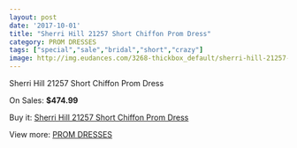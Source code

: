 ```yaml
---
layout: post
date: '2017-10-01'
title: "Sherri Hill 21257 Short Chiffon Prom Dress"
category: PROM DRESSES
tags: ["special","sale","bridal","short","crazy"]
image: http://img.eudances.com/3268-thickbox_default/sherri-hill-21257-short-chiffon-prom-dress.jpg
---
```

Sherri Hill 21257 Short Chiffon Prom Dress

On Sales: **$474.99**
<a href="https://www.eudances.com/en/prom-dresses/1119-sherri-hill-21257-short-chiffon-prom-dress.html"><amp-img layout="responsive" width="600" height="600" src="//img.eudances.com/3268-thickbox_default/sherri-hill-21257-short-chiffon-prom-dress.jpg" alt="Sherri Hill 21257 Short Chiffon Prom Dress 0" /></a>
<a href="https://www.eudances.com/en/prom-dresses/1119-sherri-hill-21257-short-chiffon-prom-dress.html"><amp-img layout="responsive" width="600" height="600" src="//img.eudances.com/3270-thickbox_default/sherri-hill-21257-short-chiffon-prom-dress.jpg" alt="Sherri Hill 21257 Short Chiffon Prom Dress 1" /></a>
<a href="https://www.eudances.com/en/prom-dresses/1119-sherri-hill-21257-short-chiffon-prom-dress.html"><amp-img layout="responsive" width="600" height="600" src="//img.eudances.com/3269-thickbox_default/sherri-hill-21257-short-chiffon-prom-dress.jpg" alt="Sherri Hill 21257 Short Chiffon Prom Dress 2" /></a>

Buy it: [Sherri Hill 21257 Short Chiffon Prom Dress](https://www.eudances.com/en/prom-dresses/1119-sherri-hill-21257-short-chiffon-prom-dress.html "Sherri Hill 21257 Short Chiffon Prom Dress")

View more: [PROM DRESSES](https://www.eudances.com/en/13-prom-dresses "PROM DRESSES")